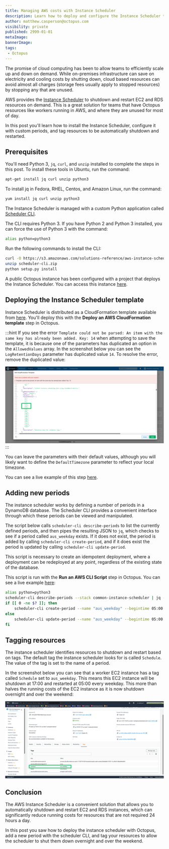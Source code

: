 ```yaml
---
title: Managing AWS costs with Instance Scheduler
description: Learn how to deploy and configure the Instance Scheduler to shutdown unused AWS resources
author: matthew.casperson@octopus.com
visibility: private
published: 2999-01-01
metaImage: 
bannerImage: 
tags:
 - Octopus
---
```


The promise of cloud computing has been to allow teams to efficiently scale up and down on demand. While on-premises infrastructure can save on electricity and cooling costs by shutting down, cloud based resources can avoid almost all charges (storage fees usually apply to stopped resources) by stopping any that are unused.

AWS provides the [Instance Scheduler](https://aws.amazon.com/solutions/implementations/instance-scheduler/) to shutdown and restart EC2 and RDS resources on demand. This is a great solution for teams that have Octopus resources like workers running in AWS, and where they are unused for most of day.

In this post you'll learn how to install the Instance Scheduler, configure it with custom periods, and tag resources to be automatically shutdown and restarted.

## Prerequisites

You'll need Python 3, `jq`, `curl`, and `unzip` installed to complete the steps in this post. To install these tools in Ubuntu, run the command:

```bash
apt-get install jq curl unzip python3
```

To install jq in Fedora, RHEL, Centos, and Amazon Linux, run the command:

```bash
yum install jq curl unzip python3
```

The Instance Scheduler is managed with a custom Python application called [Scheduler CLI](https://docs.aws.amazon.com/solutions/latest/instance-scheduler/scheduler-cli.html). 

The CLI requires Python 3. If you have Python 2 and Python 3 installed, you can force the use of Python 3 with the command:

```bash
alias python=python3
```

Run the following commands to install the CLI:

```bash
curl -O https://s3.amazonaws.com/solutions-reference/aws-instance-scheduler/latest/scheduler-cli.zip
unzip scheduler-cli.zip
python setup.py install
```

A public Octopus instance has been configured with a project that deploys the Instance Scheduler. You can access this instance [here](https://tenpillars.octopus.app/app#/Spaces-42/projects/aws-instance-scheduler/deployments).

## Deploying the Instance Scheduler template

Instance Scheduler is distributed as a CloudFormation template available from [here](https://s3.amazonaws.com/solutions-reference/aws-instance-scheduler/latest/aws-instance-scheduler.template). You'll deploy this with the **Deploy an AWS CloudFormation template** step in Octopus.

:::hint
If you see the error `Template could not be parsed: An item with the same key has already been added. Key: 14` when attempting to save the template, it is because one of the parameters has duplicated an option in the `AllowedValues` array. In the screenshot below you can see the `LogRetentionDays` parameter has duplicated value `14`. To resolve the error, remove the duplicated value:

![Parameter Error](paramaters-error.png "width=500")
:::

You can leave the parameters with their default values, although you will likely want to define the `DefaultTimezone` parameter to reflect your local timezone.

You can see a live example of this step [here](https://tenpillars.octopus.app/app#/Spaces-42/projects/aws-instance-scheduler/deployments/process/steps?actionId=4ba7211f-0531-48e6-8f88-de70b770595b).

## Adding new periods

The instance scheduler works by defining a number of periods in a DynamoDB database. The Scheduler CLI provides a convenient interface through which these periods can be viewed and manipulated.

The script below calls `scheduler-cli describe-periods` to list the currently defined periods, and then pipes the resulting JSON to `jq`, which checks to see if a period called `aus_weekday` exists. If it does not exist, the period is added by calling `scheduler-cli create-period`, and if it does exist the period is updated by calling `scheduler-cli update-period`.

This script is necessary to create an idempotent deployment, where a deployment can be redeployed at any point, regardless of the existing state of the database.

This script is run with the **Run an AWS CLI Script** step in Octopus. You can see a live example [here](https://tenpillars.octopus.app/app#/Spaces-42/projects/aws-instance-scheduler/deployments/process/steps?actionId=05a40c92-e81a-4882-a6eb-49415f5d23e5):

```bash
alias python=python3
scheduler-cli describe-periods --stack common-instance-scheduler | jq -e '.Periods|any(.Name == "aus_weekday")' > /dev/null
if [[ 0 -ne $? ]]; then
	scheduler-cli create-period --name "aus_weekday" --begintime 05:00 --endtime 17:00 --weekdays mon-fri --stack common-instance-scheduler
else
	scheduler-cli update-period --name "aus_weekday" --begintime 05:00 --endtime 17:00 --weekdays mon-fri --stack common-instance-scheduler
fi
```

## Tagging resources

The instance scheduler identifies resources to shutdown and restart based on tags. The default tag the instance scheduler looks for is called `Schedule`. The value of the tag is set to the name of a period.

In the screenshot below you can see that a worker EC2 instance has a tag called `Schedule` set to `aus_weekday`. This means this EC2 instance will be shutdown at 17:00 and restarted at 05:00 every weekday. This more than halves the running costs of the EC2 instance as it is now shutdown overnight and over the weekend:

![Tagged EC2 instance](tagged-ec2.png "width=500")

## Conclusion

The AWS Instance Scheduler is a convenient solution that allows you to automatically shutdown and restart EC2 and RDS instances, which can significantly reduce running costs for resources that are not required 24 hours a day.

In this post you saw how to deploy the instance scheduler with Octopus, add a new period with the scheduler CLI, and tag your resources to allow the scheduler to shut them down overnight and over the weekend.